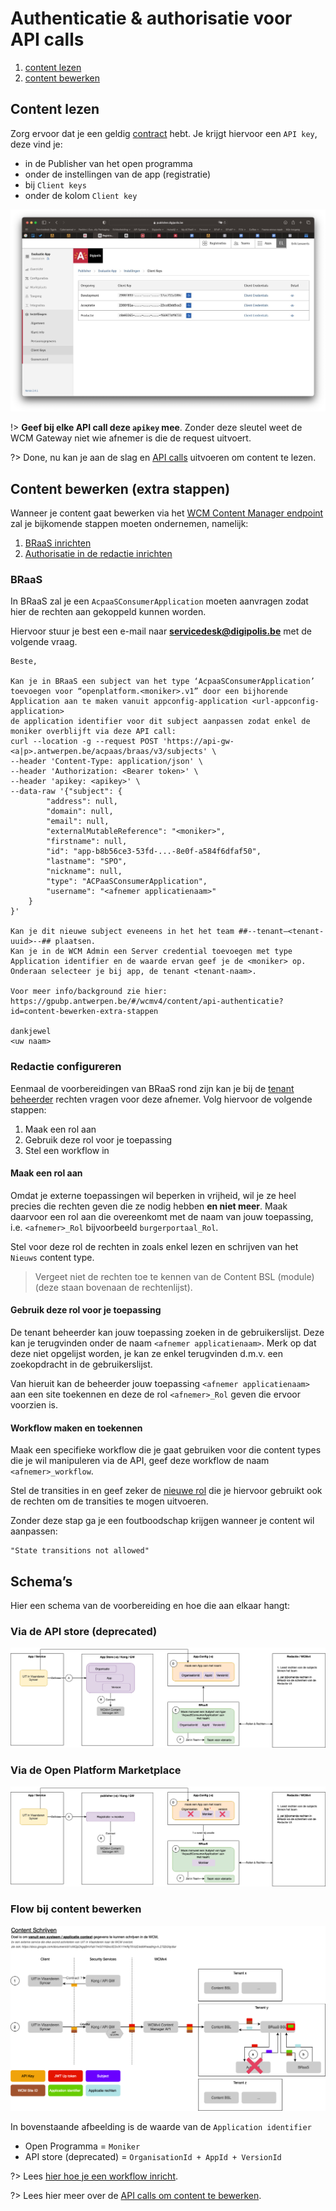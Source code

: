 # Authenticatie & authorisatie voor API calls 

1. [content lezen](/wcmv4/content/api-authenticatie?id=content-lezen)
2. [content bewerken](/wcmv4/content/api-authenticatie?id=content-bewerken)

## Content lezen

Zorg ervoor dat je een geldig [contract](/wcmv4/content/api-contract) hebt. Je krijgt hiervoor een `API key`, deze vind je: 

* in de Publisher van het open programma
* onder de instellingen van de app (registratie)
* bij `Client keys` 
* onder de kolom `Client key`

![Publisher](../assets/publisher-client-key.jpg 'Client keys in de publisher')

!> **Geef bij elke API call deze `apikey` mee**. Zonder deze sleutel weet de WCM Gateway niet wie afnemer is die de request uitvoert. 

?> Done, nu kan je aan de slag en [API calls](/wcmv4/content/content-read) uitvoeren om content te lezen.

## Content bewerken (extra stappen)

Wanneer je content gaat bewerken via het [WCM Content Manager endpoint](/wcmv4/content/endpoint-content-manager) zal je bijkomende stappen moeten ondernemen, namelijk: 

1. [BRaaS inrichten](/wcmv4/content/api-authenticatie?id=braas)
2. [Authorisatie in de redactie inrichten](/wcmv4/content/api-authenticatie?id=redactie-configureren) 


### BRaaS
In BRaaS zal je een `AcpaaSConsumerApplication` moeten aanvragen zodat hier de rechten aan gekoppeld kunnen worden.

Hiervoor stuur je best een e-mail naar **servicedesk@digipolis.be** met de volgende vraag. 

```
Beste,

Kan je in BRaaS een subject van het type ‘AcpaaSConsumerApplication’ toevoegen voor “openplatform.<moniker>.v1” door een bijhorende Application aan te maken vanuit appconfig-application <url-appconfig-application>
de application identifier voor dit subject aanpassen zodat enkel de moniker overblijft via deze API call: 
curl --location -g --request POST 'https://api-gw-<a|p>.antwerpen.be/acpaas/braas/v3/subjects' \
--header 'Content-Type: application/json' \
--header 'Authorization: <Bearer token>' \
--header 'apikey: <apikey>' \
--data-raw '{"subject": {
        "address": null,
        "domain": null,
        "email": null,
        "externalMutableReference": "<moniker>",
        "firstname": null,
        "id": "app-b8b56ce3-53fd-...-8e0f-a584f6dfaf50",
        "lastname": "SPO",
        "nickname": null,
        "type": "ACPaaSConsumerApplication",
        "username": "<afnemer applicatienaam>"
    }
}'

Kan je dit nieuwe subject eveneens in het het team ##--tenant–<tenant-uuid>--## plaatsen.
Kan je in de WCM Admin een Server credential toevoegen met type Application identifier en de waarde ervan geef je de <moniker> op. Onderaan selecteer je bij app, de tenant <tenant-naam>.

Voor meer info/background zie hier: https://gpubp.antwerpen.be/#/wcmv4/content/api-authenticatie?id=content-bewerken-extra-stappen

dankjewel
<uw naam>
```

### Redactie configureren
Eenmaal de voorbereidingen van BRaaS rond zijn kan je bij de [tenant beheerder](/redactie/content/toegang-tenant-beheerder) rechten vragen voor deze afnemer. Volg hiervoor de volgende stappen:

1. Maak een rol aan
2. Gebruik deze rol voor je toepassing
3. Stel een workflow in

#### Maak een rol aan
Omdat je externe toepassingen wil beperken in vrijheid, wil je ze heel precies die rechten geven die ze nodig hebben **en niet meer**. Maak daarvoor een rol aan die overeenkomt met de naam van jouw toepassing, i.e. `<afnemer>_Rol` bijvoorbeeld `burgerportaal_Rol`.

Stel voor deze rol de rechten in zoals enkel lezen en schrijven van het `Nieuws` content type.

> Vergeet niet de rechten toe te kennen van de Content BSL (module) (deze staan bovenaan de rechtenlijst). 

#### Gebruik deze rol voor je toepassing 
De tenant beheerder kan jouw toepassing zoeken in de gebruikerslijst. Deze kan je terugvinden onder de naam `<afnemer applicatienaam>`. Merk op dat deze niet opgelijst worden, je kan ze enkel terugvinden d.m.v. een zoekopdracht in de gebruikerslijst.

Van hieruit kan de beheerder jouw toepassing `<afnemer applicatienaam>` aan een site toekennen en deze de rol `<afnemer>_Rol` geven die ervoor voorzien is.

#### Workflow maken en toekennen
Maak een specifieke workflow die je gaat gebruiken voor die content types die je wil manipuleren via de API, geef deze workflow de naam `<afnemer>_workflow`.

Stel de transities in en geef zeker de [nieuwe rol](/wcmv4/content/api-authenticatie?id=maak-een-rol-aan) die je hiervoor gebruikt ook de rechten om de transities te mogen uitvoeren. 

Zonder deze stap ga je een foutboodschap krijgen wanneer je content wil aanpassen:
 
```
"State transitions not allowed"
```


## Schema’s
Hier een schema van de voorbereiding en hoe die aan elkaar hangt:
### Via de API store (deprecated)
![API voorbereiding](../assets/api-prep-access.png 'De API voorbereiding (API store)')


### Via de Open Platform Marketplace
![API voorbereiding](../assets/api-prep-access-2.png 'De API voorbereiding (Open platform)')


### Flow bij content bewerken
![API calls](../assets/api-write-schema.png 'API calls om content te bewerken')

In bovenstaande afbeelding is de waarde van de `Application identifier`

* Open Programma = `Moniker`
* API store (deprecated) = `OrganisationId + AppId + VersionId`

?> Lees [hier hoe je een workflow inricht](/redactie/content/inrichten-workflows).

?> Lees hier meer over de [API calls om content te bewerken](/wcmv4/content/content-write).
